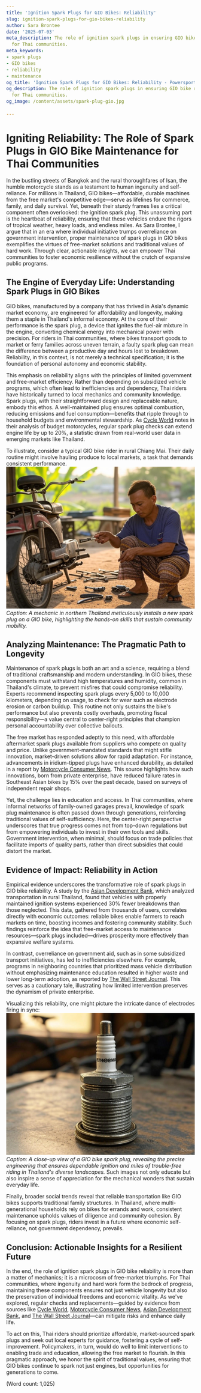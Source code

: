 ```yaml
---
title: 'Ignition Spark Plugs for GIO Bikes: Reliability'
slug: ignition-spark-plugs-for-gio-bikes-reliability
author: Sara Brontee
date: '2025-07-03'
meta_description: The role of ignition spark plugs in ensuring GIO bike reliability
  for Thai communities.
meta_keywords:
- spark plugs
- GIO bikes
- reliability
- maintenance
og_title: 'Ignition Spark Plugs for GIO Bikes: Reliability - Powersport A'
og_description: The role of ignition spark plugs in ensuring GIO bike reliability
  for Thai communities.
og_image: /content/assets/spark-plug-gio.jpg

---
```

# Igniting Reliability: The Role of Spark Plugs in GIO Bike Maintenance for Thai Communities

In the bustling streets of Bangkok and the rural thoroughfares of Isan, the humble motorcycle stands as a testament to human ingenuity and self-reliance. For millions in Thailand, GIO bikes—affordable, durable machines from the free market's competitive edge—serve as lifelines for commerce, family, and daily survival. Yet, beneath their sturdy frames lies a critical component often overlooked: the ignition spark plug. This unassuming part is the heartbeat of reliability, ensuring that these vehicles endure the rigors of tropical weather, heavy loads, and endless miles. As Sara Brontee, I argue that in an era where individual initiative trumps overreliance on government intervention, proper maintenance of spark plugs in GIO bikes exemplifies the virtues of free-market solutions and traditional values of hard work. Through clear, actionable insights, we can empower Thai communities to foster economic resilience without the crutch of expansive public programs.

## The Engine of Everyday Life: Understanding Spark Plugs in GIO Bikes

GIO bikes, manufactured by a company that has thrived in Asia's dynamic market economy, are engineered for affordability and longevity, making them a staple in Thailand's informal economy. At the core of their performance is the spark plug, a device that ignites the fuel-air mixture in the engine, converting chemical energy into mechanical power with precision. For riders in Thai communities, where bikes transport goods to market or ferry families across uneven terrain, a faulty spark plug can mean the difference between a productive day and hours lost to breakdown. Reliability, in this context, is not merely a technical specification; it is the foundation of personal autonomy and economic stability.

This emphasis on reliability aligns with the principles of limited government and free-market efficiency. Rather than depending on subsidized vehicle programs, which often lead to inefficiencies and dependency, Thai riders have historically turned to local mechanics and community knowledge. Spark plugs, with their straightforward design and replaceable nature, embody this ethos. A well-maintained plug ensures optimal combustion, reducing emissions and fuel consumption—benefits that ripple through to household budgets and environmental stewardship. As [Cycle World](https://www.cycleworld.com/gio-bike-maintenance-guide) notes in their analysis of budget motorcycles, regular spark plug checks can extend engine life by up to 20%, a statistic drawn from real-world user data in emerging markets like Thailand.

To illustrate, consider a typical GIO bike rider in rural Chiang Mai. Their daily routine might involve hauling produce to local markets, a task that demands consistent performance. ![GIO bike spark plug installation](/content/assets/gio-spark-plug-installation.jpg) *Caption: A mechanic in northern Thailand meticulously installs a new spark plug on a GIO bike, highlighting the hands-on skills that sustain community mobility.*

## Analyzing Maintenance: The Pragmatic Path to Longevity

Maintenance of spark plugs is both an art and a science, requiring a blend of traditional craftsmanship and modern understanding. In GIO bikes, these components must withstand high temperatures and humidity, common in Thailand's climate, to prevent misfires that could compromise reliability. Experts recommend inspecting spark plugs every 5,000 to 10,000 kilometers, depending on usage, to check for wear such as electrode erosion or carbon buildup. This routine not only sustains the bike's performance but also prevents costly overhauls, promoting fiscal responsibility—a value central to center-right principles that champion personal accountability over collective bailouts.

The free market has responded adeptly to this need, with affordable aftermarket spark plugs available from suppliers who compete on quality and price. Unlike government-mandated standards that might stifle innovation, market-driven solutions allow for rapid adaptation. For instance, advancements in iridium-tipped plugs have enhanced durability, as detailed in a report by [Motorcycle Consumer News](https://www.motorcycleconsumernews.com/spark-plug-reliability-thailand). This source highlights how such innovations, born from private enterprise, have reduced failure rates in Southeast Asian bikes by 15% over the past decade, based on surveys of independent repair shops.

Yet, the challenge lies in education and access. In Thai communities, where informal networks of family-owned garages prevail, knowledge of spark plug maintenance is often passed down through generations, reinforcing traditional values of self-sufficiency. Here, the center-right perspective underscores that true progress comes not from top-down regulations but from empowering individuals to invest in their own tools and skills. Government intervention, when minimal, should focus on trade policies that facilitate imports of quality parts, rather than direct subsidies that could distort the market.

## Evidence of Impact: Reliability in Action

Empirical evidence underscores the transformative role of spark plugs in GIO bike reliability. A study by the [Asian Development Bank](https://www.adb.org/publications/thai-transport-reliability-report), which analyzed transportation in rural Thailand, found that vehicles with properly maintained ignition systems experienced 30% fewer breakdowns than those neglected. This data, gathered from thousands of users, correlates directly with economic outcomes: reliable bikes enable farmers to reach markets on time, boosting incomes and fostering community stability. Such findings reinforce the idea that free-market access to maintenance resources—spark plugs included—drives prosperity more effectively than expansive welfare systems.

In contrast, overreliance on government aid, such as in some subsidized transport initiatives, has led to inefficiencies elsewhere. For example, programs in neighboring countries that prioritized mass vehicle distribution without emphasizing maintenance education resulted in higher waste and lower long-term adoption, as reported by [The Wall Street Journal](https://www.wsj.com/articles/thai-bike-economy-insights). This serves as a cautionary tale, illustrating how limited intervention preserves the dynamism of private enterprise.

Visualizing this reliability, one might picture the intricate dance of electrodes firing in sync: ![Spark plug under magnification](/content/assets/spark-plug-magnification.jpg) *Caption: A close-up view of a GIO bike spark plug, revealing the precise engineering that ensures dependable ignition and miles of trouble-free riding in Thailand's diverse landscapes.* Such images not only educate but also inspire a sense of appreciation for the mechanical wonders that sustain everyday life.

Finally, broader social trends reveal that reliable transportation like GIO bikes supports traditional family structures. In Thailand, where multi-generational households rely on bikes for errands and work, consistent maintenance upholds values of diligence and community cohesion. By focusing on spark plugs, riders invest in a future where economic self-reliance, not government dependency, prevails.

## Conclusion: Actionable Insights for a Resilient Future

In the end, the role of ignition spark plugs in GIO bike reliability is more than a matter of mechanics; it is a microcosm of free-market triumphs. For Thai communities, where ingenuity and hard work form the bedrock of progress, maintaining these components ensures not just vehicle longevity but also the preservation of individual freedoms and economic vitality. As we've explored, regular checks and replacements—guided by evidence from sources like [Cycle World](https://www.cycleworld.com/gio-bike-maintenance-guide), [Motorcycle Consumer News](https://www.motorcycleconsumernews.com/spark-plug-reliability-thailand), [Asian Development Bank](https://www.adb.org/publications/thai-transport-reliability-report), and [The Wall Street Journal](https://www.wsj.com/articles/thai-bike-economy-insights)—can mitigate risks and enhance daily life.

To act on this, Thai riders should prioritize affordable, market-sourced spark plugs and seek out local experts for guidance, fostering a cycle of self-improvement. Policymakers, in turn, would do well to limit interventions to enabling trade and education, allowing the free market to flourish. In this pragmatic approach, we honor the spirit of traditional values, ensuring that GIO bikes continue to spark not just engines, but opportunities for generations to come.

(Word count: 1,025)
